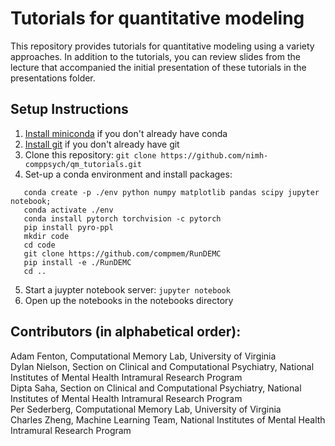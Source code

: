 # Tutorials for quantitative modeling
This repository provides tutorials for quantitative modeling using a variety approaches. In addition to the tutorials, you can review slides from the lecture that accompanied the initial presentation of these tutorials in the presentations folder.

## Setup Instructions
1) [Install miniconda](https://conda.io/projects/conda/en/latest/user-guide/install/index.html) if you don't already have conda
2) [Install git](https://git-scm.com/book/en/v2/Getting-Started-Installing-Git) if you don't already have git
3) Clone this repository: `git clone https://github.com/nimh-comppsych/qm_tutorials.git`
4) Set-up a conda environment and install packages:  
  ```cd qm_tutorials;
     conda create -p ./env python numpy matplotlib pandas scipy jupyter notebook;
     conda activate ./env
     conda install pytorch torchvision -c pytorch
     pip install pyro-ppl
     mkdir code
     cd code
     git clone https://github.com/compmem/RunDEMC
     pip install -e ./RunDEMC
     cd ..
```
5) Start a juypter notebook server: `jupyter notebook`
6) Open up the notebooks in the notebooks directory


## Contributors (in alphabetical order):  
 
Adam Fenton, Computational Memory Lab, University of Virginia  
Dylan Nielson, Section on Clinical and Computational Psychiatry, National Institutes of Mental Health Intramural Research Program  
Dipta Saha, Section on Clinical and Computational Psychiatry, National Institutes of Mental Health Intramural Research Program  
Per Sederberg, Computational Memory Lab, University of Virginia  
Charles Zheng, Machine Learning Team, National Institutes of Mental Health Intramural Research Program  

